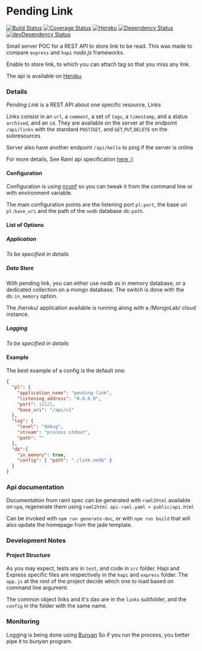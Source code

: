 Pending Link
============

[![Build Status](https://travis-ci.org/AdrieanKhisbe/pending-link.svg?branch=master)](https://travis-ci.org/AdrieanKhisbe/pending-link)
[![Coverage Status](https://coveralls.io/repos/AdrieanKhisbe/pending-link/badge.svg?branch=master&service=github)](https://coveralls.io/github/AdrieanKhisbe/pending-link?branch=master)
[![Heroku](https://img.shields.io/badge/heroku-online-6567a5.svg)](http://pending-link.herokuapp.com/)
[![Dependency Status](https://david-dm.org/AdrieanKhisbe/pending-link.svg)](https://david-dm.org/AdrieanKhisbe/pending-link)
[![devDependency Status](https://david-dm.org/AdrieanKhisbe/pending-link/dev-status.svg)](https://david-dm.org/AdrieanKhisbe/pending-link#info=devDependencies)

Small server POC for a REST API to store link to be read.
This was made to compare `express` and `hapi` *node.js* frameworks.

Enable to store link, to which you can attach tag so that you miss any link.
<!-- Yes I know it's like a pocket light :p -->

The api is available on [Heroku](https://pending-link.herokuapp.com/)

### Details

*Pending Link* is a REST API about one specific resource, Links

Links consist in an `url`, a `comment`, a set of `tags`, a `timestamp`, and a status `archived`, and an `id`. They are available on the server at the endpoint `/api/links` with the standard `POST`/`GET`, and `GET`,`PUT`,`DELETE` on the subresources

Server also have another endpoint `/api/hello` to ping if the server is online

For more details, See Raml api specification [here :) ](spec/api.yaml)


#### Configuration

Configuration is using [nconf](https://github.com/indexzero/nconf) so you can tweak it from the command line or with environment variable.

The main configuration points are the listening port `pl:port`, the base uri `pl:base_uri` and the path of the `nedb` database `db:path`.

#### List of Options
<!-- TODO: necessary -->

##### Application
*To be specified in details*

##### Data Store

With pending link, you can either use *nedb* as in memory database, or a dedicated collection on a mongo database.
The switch is done with the `db:in_memory` option.

The /heroku/ application available is running along with a /MongoLab/ cloud instance.

<!-- TODO: prefix, all options, equiv in memoyr -->

##### Logging

*To be specified in details*

#### Example

The best example of a config is the default one: 

```json
{
  "pl": {
    "application_name": "pending-link",
    "listening_address": "0.0.0.0",
    "port": 12121,
    "base_uri": "/api/v1"
  },
  "log": {
    "level": "debug",
    "stream": "process.stdout",
    "path": ""
  },
  "db":{
    "in_memory": true,
    "config": { "path": "./link.nedb" }
  }
}
```


### Api documentation
Documentation from raml spec can be generated with `raml2html` available on `npm`,
regenerate them using `raml2html api-raml.yaml > public/api.html`

Can be invoked with `npm run generate-doc`, or with `npm run build` that will also
update the homepage from the jade template.


### Development Notes

#### Project Structure
As you may expect, tests are in `test`, and code in `src` folder.
Hapi and Express specific files are respectively in the `hapi` and `express` folder.
The `app.js` at the root of the project decide which one to load based on command line argument.

The common object links and it's dao are in the `links` subfolder, and the `config` in the folder with the same name.


### Monitoring

Logging is being done using [Bunyan](https://github.com/trentm/node-bunyan)
So if you run the process, you better pipe it to *bunyan* program.


<!-- quiet for now
### Client Generation
A client can be generated with Raml tool example:
```sh
npm install raml-client-generator -g
raml-to-client api.raml -o api-client -l javascript
```
-->
